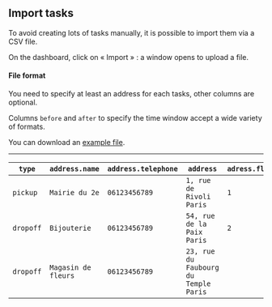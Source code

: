 Import tasks
------------

To avoid creating lots of tasks manually, it is possible to import them via a CSV file.

On the dashboard, click on « Import » : a window opens to upload a file.

#### File format

You need to specify at least an address for each tasks, other columns are optional.

Columns `before` and `after` to specify the time window accept a wide variety of formats.

You can download an [example file](/help/tasks_import.example.fr.csv).

---


| `type`    | `address.name`      | `address.telephone` | `address`                             | `adress.floor` | `adress.description` | `after`            | `before`           | `comments`           | `tags`      |
| --------- | ------------------- | ------------------  | ------------------------------------- | -------------- | -------------------- | ------------------ | ------------------ | ------------------   | ----------- |
| `pickup`  | `Mairie du 2e`      | `06123456789`       | `1, rue de Rivoli Paris`              |       `1`      | `Digicode 1234`      | `15/02/2018 12:00` | `15/02/2018 14:00` | `Beware of the dog`  |             |
| `dropoff` | `Bijouterie`        | `06123456789`       | `54, rue de la Paix Paris`            |       `2`      |                      | `2018-02-15 09:00` | `2018-02-15 10:00` |                      | `important` |
| `dropoff` | `Magasin de fleurs` | `06123456789`       | `23, rue du Faubourg du Temple Paris` |                |                      | `09:00`            | `12:00`            |                      |             |
